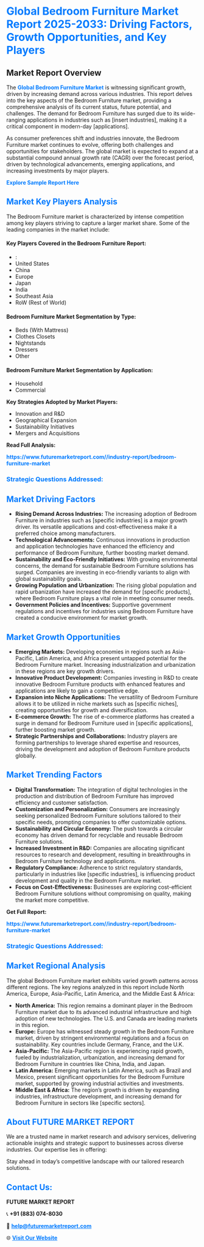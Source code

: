 <h1 style="color: #007BFF;">Global Bedroom Furniture Market Report 2025-2033: Driving Factors, Growth Opportunities, and Key Players</h1>

<section id="overview">
<h2>Market Report Overview</h2>
<p>The <a href="https://www.futuremarketreport.com//industry-report/bedroom-furniture-market" style="color: #007BFF; text-decoration: none;"><strong>Global Bedroom Furniture Market</strong></a> is witnessing significant growth, driven by increasing demand across various industries. This report delves into the key aspects of the Bedroom Furniture market, providing a comprehensive analysis of its current status, future potential, and challenges. The demand for Bedroom Furniture has surged due to its wide-ranging applications in industries such as [insert industries], making it a critical component in modern-day [applications].</p>
<p>As consumer preferences shift and industries innovate, the Bedroom Furniture market continues to evolve, offering both challenges and opportunities for stakeholders. The global market is expected to expand at a substantial compound annual growth rate (CAGR) over the forecast period, driven by technological advancements, emerging applications, and increasing investments by major players.</p>
</section>

<section id="overview">
<p><a href="https://www.futuremarketreport.com//request-sample/reportId=86479" style="color: #007BFF; text-decoration: none;"><strong>Explore Sample Report Here</strong></a></p>
</section>

<section id="key-players">
<h2 style="color: #007BFF;">Market Key Players Analysis</h2>
<p>The Bedroom Furniture market is characterized by intense competition among key players striving to capture a larger market share. Some of the leading companies in the market include:</p>
<h4>Key Players Covered in the Bedroom Furniture Report:</h4>
<ul><li>:</li><li>United States</li><li>China</li><li>Europe</li><li>Japan</li><li>India</li><li>Southeast Asia</li><li>RoW (Rest of World)</li></ul>
<h4>Bedroom Furniture Market Segmentation by Type:</h4>
<ul><li>Beds (With Mattress)</li><li>Clothes Closets</li><li>Nightstands</li><li>Dressers</li><li>Other</li></ul>

<h4>Bedroom Furniture Market Segmentation by Application:</h4>
<ul><li>Household</li><li>Commercial</li></ul>
<p><strong>Key Strategies Adopted by Market Players:</strong></p>
<ul>
<li>Innovation and R&D</li>
<li>Geographical Expansion</li>
<li>Sustainability Initiatives</li>
<li>Mergers and Acquisitions</li>
</ul>
</section>

<section>
<p><strong>Read Full Analysis: </strong></p><a href="https://www.futuremarketreport.com//industry-report/bedroom-furniture-market" style="color: #007BFF; text-decoration: none;"><strong>https://www.futuremarketreport.com//industry-report/bedroom-furniture-market</strong></a>
<h3 style="color: #007BFF;">Strategic Questions Addressed:</h3>
</section>

<section id="driving-factors">
<h2 style="color: #007BFF;">Market Driving Factors</h2>
<ul>
<li><strong>Rising Demand Across Industries:</strong> The increasing adoption of Bedroom Furniture in industries such as [specific industries] is a major growth driver. Its versatile applications and cost-effectiveness make it a preferred choice among manufacturers.</li>
<li><strong>Technological Advancements:</strong> Continuous innovations in production and application technologies have enhanced the efficiency and performance of Bedroom Furniture, further boosting market demand.</li>
<li><strong>Sustainability and Eco-Friendly Initiatives:</strong> With growing environmental concerns, the demand for sustainable Bedroom Furniture solutions has surged. Companies are investing in eco-friendly variants to align with global sustainability goals.</li>
<li><strong>Growing Population and Urbanization:</strong> The rising global population and rapid urbanization have increased the demand for [specific products], where Bedroom Furniture plays a vital role in meeting consumer needs.</li>
<li><strong>Government Policies and Incentives:</strong> Supportive government regulations and incentives for industries using Bedroom Furniture have created a conducive environment for market growth.</li>
</ul>
</section>

<section id="growth-opportunities">
<h2 style="color: #007BFF;">Market Growth Opportunities</h2>
<ul>
<li><strong>Emerging Markets:</strong> Developing economies in regions such as Asia-Pacific, Latin America, and Africa present untapped potential for the Bedroom Furniture market. Increasing industrialization and urbanization in these regions are key growth drivers.</li>
<li><strong>Innovative Product Development:</strong> Companies investing in R&D to create innovative Bedroom Furniture products with enhanced features and applications are likely to gain a competitive edge.</li>
<li><strong>Expansion into Niche Applications:</strong> The versatility of Bedroom Furniture allows it to be utilized in niche markets such as [specific niches], creating opportunities for growth and diversification.</li>
<li><strong>E-commerce Growth:</strong> The rise of e-commerce platforms has created a surge in demand for Bedroom Furniture used in [specific applications], further boosting market growth.</li>
<li><strong>Strategic Partnerships and Collaborations:</strong> Industry players are forming partnerships to leverage shared expertise and resources, driving the development and adoption of Bedroom Furniture products globally.</li>
</ul>
</section>

<section id="trending-factors">
<h2 style="color: #007BFF;">Market Trending Factors</h2>
<ul>
<li><strong>Digital Transformation:</strong> The integration of digital technologies in the production and distribution of Bedroom Furniture has improved efficiency and customer satisfaction.</li>
<li><strong>Customization and Personalization:</strong> Consumers are increasingly seeking personalized Bedroom Furniture solutions tailored to their specific needs, prompting companies to offer customizable options.</li>
<li><strong>Sustainability and Circular Economy:</strong> The push towards a circular economy has driven demand for recyclable and reusable Bedroom Furniture solutions.</li>
<li><strong>Increased Investment in R&D:</strong> Companies are allocating significant resources to research and development, resulting in breakthroughs in Bedroom Furniture technology and applications.</li>
<li><strong>Regulatory Compliance:</strong> Adherence to strict regulatory standards, particularly in industries like [specific industries], is influencing product development and quality in the Bedroom Furniture market.</li>
<li><strong>Focus on Cost-Effectiveness:</strong> Businesses are exploring cost-efficient Bedroom Furniture solutions without compromising on quality, making the market more competitive.</li>
</ul>
</section>

<section>
<p><strong>Get Full Report: </strong></p><a href="https://www.futuremarketreport.com//industry-report/bedroom-furniture-market" style="color: #007BFF; text-decoration: none;"><strong>https://www.futuremarketreport.com//industry-report/bedroom-furniture-market</strong></a>
<h3 style="color: #007BFF;">Strategic Questions Addressed:</h3>
</section>


<section id="regional-analysis">
<h2 style="color: #007BFF;">Market Regional Analysis</h2>
<p>The global Bedroom Furniture market exhibits varied growth patterns across different regions. The key regions analyzed in this report include North America, Europe, Asia-Pacific, Latin America, and the Middle East & Africa:</p>
<ul>
<li><strong>North America:</strong> This region remains a dominant player in the Bedroom Furniture market due to its advanced industrial infrastructure and high adoption of new technologies. The U.S. and Canada are leading markets in this region.</li>
<li><strong>Europe:</strong> Europe has witnessed steady growth in the Bedroom Furniture market, driven by stringent environmental regulations and a focus on sustainability. Key countries include Germany, France, and the U.K.</li>
<li><strong>Asia-Pacific:</strong> The Asia-Pacific region is experiencing rapid growth, fueled by industrialization, urbanization, and increasing demand for Bedroom Furniture in countries like China, India, and Japan.</li>
<li><strong>Latin America:</strong> Emerging markets in Latin America, such as Brazil and Mexico, present significant opportunities for the Bedroom Furniture market, supported by growing industrial activities and investments.</li>
<li><strong>Middle East & Africa:</strong> The region’s growth is driven by expanding industries, infrastructure development, and increasing demand for Bedroom Furniture in sectors like [specific sectors].</li>
</ul>
</section>

<footer>
<h2 style="color: #007BFF;">About FUTURE MARKET REPORT</h2>
<p>We are a trusted name in market research and advisory services, delivering actionable insights and strategic support to businesses across diverse industries. Our expertise lies in offering:</p>

<p>Stay ahead in today’s competitive landscape with our tailored research solutions.</p>

<h2 style="color: #007BFF;">Contact Us:</h2>
<p><strong>FUTURE MARKET REPORT</strong></p>
<p>📞 <strong>+91 (883) 074-8030</strong></p>
<p>📧 <strong><a href="mailto:help@futuremarketreport.com" style="color: #007BFF;">help@futuremarketreport.com</a></strong></p>
<p>🌐 <strong><a href="https://www.futuremarketreport.com/" style="color: #007BFF;">Visit Our Website</a></strong></p>
</footer>
